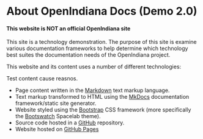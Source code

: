 # About OpenIndiana Docs (Demo 2.0)

#### This website is NOT an official OpenIndiana site

This site is a technology demonstration.
The purpose of this site is examine various documentation frameworks to help determine which technology best suites the documentation needs of the OpenIndiana project.

This website and its content uses a number of different technologies:

Test content cause reasnos.

* Page content written in the [Markdown](https://daringfireball.net/projects/markdown/) text markup language.
* Text markup transformed to HTML using the [MkDocs](http://www.mkdocs.org/) documentation framework/static site generator.
* Website styled using the [Bootstrap](http://getbootstrap.com/) CSS framework (more specifically the [Bootswatch](https://bootswatch.com/) Spacelab theme).
* Source code hosted in a [GitHub](https://github.com/makruger/website-2.0) repository.
* Website hosted on [GitHub Pages](https://pages.github.com/)

